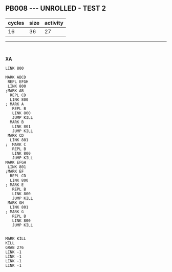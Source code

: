 ## PB008 --- UNROLLED - TEST 2

| cycles | size | activity |
| ------ | ---- | -------- |
| 16 | 36 | 27 |
<hr>
<br>

**XA**

```
LINK 800

MARK ABCD
 REPL EFGH
 LINK 800
;MARK AB
  REPL CD
  LINK 800
; MARK A
   REPL B
   LINK 800
   JUMP KILL
  MARK B
   LINK 801
   JUMP KILL
 MARK CD
  LINK 801
;  MARK C
   REPL B
   LINK 800
   JUMP KILL
MARK EFGH
 LINK 801
;MARK EF
  REPL CD
  LINK 800
; MARK E
   REPL B
   LINK 800
   JUMP KILL
 MARK GH
  LINK 801
; MARK G
   REPL B
   LINK 800
   JUMP KILL


MARK KILL
KILL
GRAB 276
LINK -1
LINK -1
LINK -1
LINK -1
```
